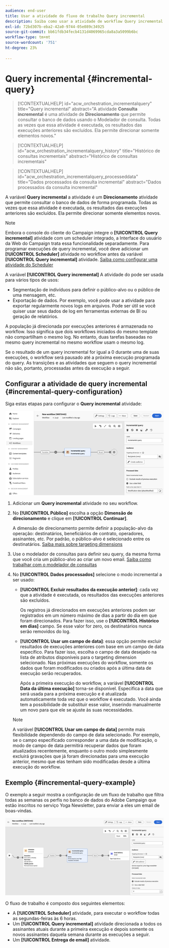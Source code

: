 ```yaml
---
audience: end-user
title: Usar a atividade do fluxo de trabalho Query incremental
description: Saiba como usar a atividade de workflow Query incremental
exl-id: 72bd307b-eba2-42a0-9744-05e089c34925
source-git-commit: bb61fdb34fecb4131d4069965cda8a3a5099b6bc
workflow-type: tm+mt
source-wordcount: '751'
ht-degree: 23%

---
```


# Query incremental {#incremental-query}



>[!CONTEXTUALHELP]
>id="acw_orchestration_incrementalquery"
>title="Query incremental"
>abstract="A atividade **Consulta incremental** é uma atividade de **Direcionamento** que permite consultar o banco de dados usando o Modelador de consulta. Todas as vezes que essa atividade é executada, os resultados das execuções anteriores são excluídos. Ela permite direcionar somente elementos novos."

>[!CONTEXTUALHELP]
>id="acw_orchestration_incrementalquery_history"
>title="Histórico de consultas incrementais"
>abstract="Histórico de consultas incrementais"

>[!CONTEXTUALHELP]
>id="acw_orchestration_incrementalquery_processeddata"
>title="Dados processados da consulta incremental"
>abstract="Dados processados da consulta incremental"

A variável **Query incremental** a atividade é um **Direcionamento** atividade que permite consultar o banco de dados de forma programada. Todas as vezes que essa atividade é executada, os resultados das execuções anteriores são excluídos. Ela permite direcionar somente elementos novos.

>[!NOTE]
>
>Embora o console do cliente do Campaign integre o **[!UICONTROL Query incremental]** atividade com um scheduler integrado, a Interface do usuário da Web do Campaign trata essa funcionalidade separadamente. Para programar execuções de query incremental, você deve adicionar um **[!UICONTROL Scheduler]** atividade no workflow antes da variável **[!UICONTROL Query incremental]** atividade. [Saiba como configurar uma atividade do Scheduler](scheduler.md)

A variável **[!UICONTROL Query incremental]** A atividade do pode ser usada para vários tipos de usos:

* Segmentação de indivíduos para definir o público-alvo ou o público de uma mensagem, etc.
* Exportação de dados. Por exemplo, você pode usar a atividade para exportar regularmente novos logs em arquivos. Pode ser útil se você quiser usar seus dados de log em ferramentas externas de BI ou geração de relatórios.

A população já direcionada por execuções anteriores é armazenada no workflow. Isso significa que dois workflows iniciados do mesmo template não compartilham o mesmo log. No entanto, duas tarefas baseadas no mesmo query incremental no mesmo workflow usam o mesmo log.

Se o resultado de um query incremental for igual a 0 durante uma de suas execuções, o workflow será pausado até a próxima execução programada do query. As transições e as atividades que seguem o query incremental não são, portanto, processadas antes da execução a seguir.

## Configurar a atividade de query incremental {#incremental-query-configuration}

Siga estas etapas para configurar o **Query incremental** atividade:

![](../assets/incremental-query.png)

1. Adicionar um **Query incremental** atividade no seu workflow.

1. No **[!UICONTROL Público]** escolha a opção **Dimensão de direcionamento** e clique em **[!UICONTROL Continuar]**.

   A dimensão de direcionamento permite definir a população-alvo da operação: destinatários, beneficiários de contrato, operadores, assinantes, etc. Por padrão, o público-alvo é selecionado entre os destinatários. [Saiba mais sobre targeting dimensions](../../audience/about-recipients.md#targeting-dimensions)

1. Use o modelador de consultas para definir seu query, da mesma forma que você cria um público-alvo ao criar um novo email. [Saiba como trabalhar com o modelador de consultas](../../query/query-modeler-overview.md)

1. No **[!UICONTROL Dados processados]** selecione o modo incremental a ser usado:

   * **[!UICONTROL Excluir resultados da execução anterior]**: cada vez que a atividade é executada, os resultados das execuções anteriores são excluídos.

     Os registros já direcionados em execuções anteriores podem ser registrados em um número máximo de dias a partir do dia em que foram direcionados. Para fazer isso, use o **[!UICONTROL Histórico em dias]** campo. Se esse valor for zero, os destinatários nunca serão removidos do log.

   * **[!UICONTROL Usar um campo de data]**: essa opção permite excluir resultados de execuções anteriores com base em um campo de data específico. Para fazer isso, escolha o campo de data desejado na lista de atributos disponíveis para o targeting dimension selecionado. Nas próximas execuções do workflow, somente os dados que foram modificados ou criados após a última data de execução serão recuperados.

     Após a primeira execução do workflow, a variável **[!UICONTROL Data da última execução]** torna-se disponível. Especifica a data que será usada para a próxima execução e é atualizada automaticamente toda vez que o workflow é executado. Você ainda tem a possibilidade de substituir esse valor, inserindo manualmente um novo para que ele se ajuste às suas necessidades.

   >[!NOTE]
   >
   >A variável **[!UICONTROL Usar um campo de data]** permite mais flexibilidade dependendo do campo de data selecionado. Por exemplo, se o campo especificado corresponder a uma data de modificação, o modo de campo de data permitirá recuperar dados que foram atualizados recentemente, enquanto o outro modo simplesmente excluirá gravações que já foram direcionadas para uma execução anterior, mesmo que elas tenham sido modificadas desde a última execução do workflow.

## Exemplo {#incremental-query-example}

O exemplo a seguir mostra a configuração de um fluxo de trabalho que filtra todas as semanas os perfis no banco de dados do Adobe Campaign que estão inscritos no serviço Yoga Newsletter, para enviar a eles um email de boas-vindas.

![](../assets/incremental-query-example.png)

O fluxo de trabalho é composto dos seguintes elementos:

* A **[!UICONTROL Scheduler]** atividade, para executar o workflow todas as segundas-feiras às 6 horas.
* Um **[!UICONTROL Query incremental]** atividade direcionada a todos os assinantes atuais durante a primeira execução e depois somente os novos assinantes daquela semana durante as execuções a seguir.
* Um **[!UICONTROL Entrega de email]** atividade.
